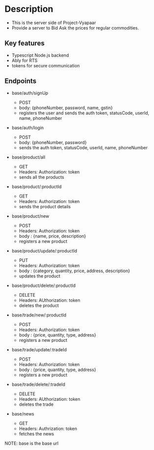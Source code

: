 # Description

-   This is the server side of Project-Vyapaar
-   Provide a server to Bid Ask the prices for regular commodities.

## Key features

-   Typescript Node.js backend
-   Ably for RTS
-   tokens for secure communication

## Endpoints

-   base/auth/signUp

    -   POST
    -   body: {phoneNumber, password, name, gstin}
    -   registers the user and sends the auth token, statusCode, userId, name, phoneNumber

-   base/auth/login

    -   POST
    -   body: {phoneNumber, password}
    -   sends the auth token, statusCode, userId, name, phoneNumber

-   base/product/all

    -   GET
    -   Headers: Authorization: token
    -   sends all the products

-   base/product/:productId

    -   GET
    -   Headers: Authorization: token
    -   sends the product details

-   base/product/new

    -   POST
    -   Headers: Authorization: token
    -   body : {name, price, description}
    -   registers a new product

-   base/product/update/:productId

    -   PUT
    -   Headers: Authorization: token
    -   body : {category, quantity, price, address, description}
    -   updates the product

-   base/product/delete/:productId

    -   DELETE
    -   Headers: AUthorization: token
    -   deletes the product

-   base/trade/new/:productId

    -   POST
    -   Headers: Authorization: token
    -   body : {price, quantity, type, address}
    -   registers a new product

-   base/trade/update/:tradeId

    -   POST
    -   Headers: Authorization: token
    -   body : {price, quantity, type, address}
    -   registers a new product

-   base/trade/delete/:tradeId

    -   DELETE
    -   Headers: AUthorization: token
    -   deletes the trade

-   base/news
    -   GET
    -   Headers: Authrization: token
    -   fetches the news

NOTE: base is the base url
